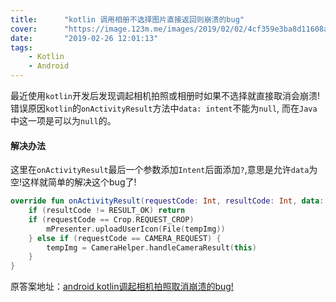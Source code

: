 ```yaml
---
title:      "kotlin 调用相册不选择图片直接返回则崩溃的bug"
cover:      "https://image.123m.me/images/2019/02/02/4cf359e3ba8d11608a07a05f8855d2af.png"
date:       "2019-02-26 12:01:13"
tags:
    - Kotlin
    - Android
---
```


最近使用`kotlin`开发后发现调起相机拍照或相册时如果不选择就直接取消会崩溃!  
错误原因`kotlin`的`onActivityResult`方法中`data: intent`不能为`null`, 而在`Java`中这一项是可以为`null`的。

#### 解决办法
这里在`onActivityResult`最后一个参数添加`Intent`后面添加`?`,意思是允许`data`为空!这样就简单的解决这个bug了!
```kotlin
override fun onActivityResult(requestCode: Int, resultCode: Int, data: Intent?) {
    if (resultCode != RESULT_OK) return
    if (requestCode == Crop.REQUEST_CROP) 
        mPresenter.uploadUserIcon(File(tempImg))
    } else if (requestCode == CAMERA_REQUEST) {
        tempImg = CameraHelper.handleCameraResult(this)
    }
}
```

原答案地址：[android kotlin调起相机拍照取消崩溃的bug!](https://blog.csdn.net/qq_33391220/article/details/83783289 )
